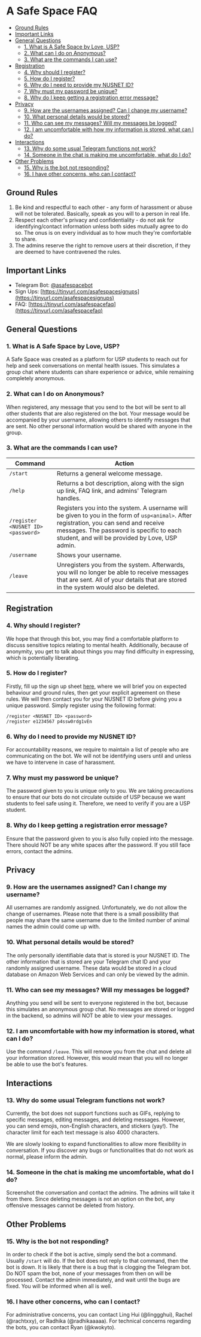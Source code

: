 # A Safe Space FAQ

* [Ground Rules](#ground-rules)
* [Important Links](#important-links)
* [General Questions](#general-questions)
  * [1. What is A Safe Space by Love, USP?](#1.-What-is-A-Safe-Space-by-Love,-USP?)
  * [2. What can I do on Anonymous?](2.-What-can-I-do-on-Anonymous?)
  * [3. What are the commands I can use?](3.-What-are-the-commands-I-can-use?)
* [Registration](#registration)
  * [4. Why should I register?](4.-Why-should-I-register?)
  * [5. How do I register?](5.-How-do-I-register?)
  * [6. Why do I need to provide my NUSNET ID?](6.-Why-do-I-need-to-provide-my-NUSNET-ID?)
  * [7. Why must my password be unique?](7.-Why-must-my-password-be-unique?)
  * [8. Why do I keep getting a registration error message?](8.-Why-do-I-keep-getting-a-registration-error-message?)
* [Privacy](#privacy)
  * [9. How are the usernames assigned? Can I change my username?](9.-How-are-the-usernames-assigned?-Can-I-change-my-username?)
  * [10. What personal details would be stored?](10.-What-personal-details-would-be-stored?)
  * [11. Who can see my messages? Will my messages be logged?](11.-Who-can-see-my-messages?-Will-my-messages-be-logged?)
  * [12. I am uncomfortable with how my information is stored, what can I do?](12.-I-am-uncomfortable-with-how-my-information-is-stored,-what-can-I-do?)
* [Interactions](#interactions)
  * [13. Why do some usual Telegram functions not work?](13.-Why-do-some-usual-Telegram-functions-not-work?)
  * [14. Someone in the chat is making me uncomfortable, what do I do?](14.-Someone-in-the-chat-is-making-me-uncomfortable,-what-do-I-do?)
* [Other Problems](#other-problems)
  * [15. Why is the bot not responding?](15.-Why-is-the-bot-not-responding?)
  * [16. I have other concerns, who can I contact?](16.-I-have-other-concerns,-who-can-I-contact?)

## Ground Rules

1. Be kind and respectful to each other - any form of harassment or abuse will not be tolerated. Basically, speak as you will to a person in real life.
2. Respect each other's privacy and confidentiality - do not ask for identifying/contact information unless both sides mutually agree to do so. The onus is on every individual as to how much they're comfortable to share.
3. The admins reserve the right to remove users at their discretion, if they are deemed to have contravened the rules.

## Important Links

* Telegram Bot: [@asafespacebot](https://telegram.me/asafespacebot)
* Sign Ups: [https://tinyurl.com/asafespacesignups](https://tinyurl.com/asafespacesignups)
* FAQ: [https://tinyurl.com/asafespacefaq](https://tinyurl.com/asafespacefaq)

## General Questions

### 1. What is A Safe Space by Love, USP?

A Safe Space was created as a platform for USP students to reach out for help and seek conversations on mental health issues. This simulates a group chat where students can share experience or advice, while remaining completely anonymous.

### 2. What can I do on Anonymous?

When registered, any message that you send to the bot will be sent to all other students that are also registered on the bot. Your message would be accompanied by your username, allowing others to identify messages that are sent. No other personal information would be shared with anyone in the group.

### 3. What are the commands I can use?

|Command|Action|
|-------|------|
|`/start`|Returns a general welcome message.|
|`/help`|Returns a bot description, along with the sign up link, FAQ link, and admins' Telegram handles.|
|`/register <NUSNET ID> <password>`|Registers you into the system. A username will be given to you in the form of `usp<animal>`. After registration, you can send and receive messages. The password is specific to each student, and will be provided by Love, USP admin.|
|`/username`|Shows your username.|
|`/leave`|Unregisters you from the system. Afterwards, you will no longer be able to receive messages that are sent. All of your details that are stored in the system would also be deleted.|

## Registration

### 4. Why should I register?

We hope that through this bot, you may find a comfortable platform to discuss sensitive topics relating to mental health. Additionally, because of anonymity, you get to talk about things you may find difficulty in expressing, which is potentially liberating.

### 5. How do I register?

Firstly, fill up the sign up sheet [here](https://tinyurl.com/asafespacesignups), where we will brief you on expected behaviour and ground rules, then get your explicit agreement on these rules. We will then contact you for your NUSNET ID before giving you a unique password. Simply register using the following format:

```lang-none
/register <NUSNET ID> <password>
/register e1234567 p4ssw0rdg1vEn
```

### 6. Why do I need to provide my NUSNET ID?

For accountability reasons, we require to maintain a list of people who are communicating on the bot. We will not be identifying users until and unless we have to intervene in case of harassment.

### 7. Why must my password be unique?

The password given to you is unique only to you. We are taking precautions to ensure that our bots do not circulate outside of USP because we want students to feel safe using it. Therefore, we need to verify if you are a USP student.

### 8. Why do I keep getting a registration error message?

Ensure that the password given to you is also fully copied into the message. There should NOT be any white spaces after the password. If you still face errors, contact the admins.

## Privacy

### 9. How are the usernames assigned? Can I change my username?

All usernames are randomly assigned. Unfortunately, we do not allow the change of usernames. Please note that there is a small possibility that people may share the same username due to the limited number of animal names the admin could come up with.

### 10. What personal details would be stored?

The only personally identifiable data that is stored is your NUSNET ID. The other information that is stored are your Telegram chat ID and your randomly assigned username. These data would be stored in a cloud database on Amazon Web Services and can only be viewed by the admin.

### 11. Who can see my messages? Will my messages be logged?

Anything you send will be sent to everyone registered in the bot, because this simulates an anonymous group chat. No messages are stored or logged in the backend, so admins will NOT be able to view your messages.

### 12. I am uncomfortable with how my information is stored, what can I do?

Use the command `/leave`. This will remove you from the chat and delete all your information stored. However, this would mean that you will no longer be able to use the bot's features.

## Interactions

### 13. Why do some usual Telegram functions not work?

Currently, the bot does not support functions such as GIFs, replying to specific messages, editing messages, and deleting messages. However, you can send emojis, non-English characters, and stickers (yay!). The character limit for each text message is also 4000 characters.

We are slowly looking to expand functionalities to allow more flexibility in conversation. If you discover any bugs or functionalities that do not work as normal, please inform the admin.

### 14. Someone in the chat is making me uncomfortable, what do I do?

Screenshot the conversation and contact the admins. The admins will take it from there. Since deleting messages is not an option on the bot, any offensive messages cannot be deleted from history.

## Other Problems

### 15. Why is the bot not responding?

In order to check if the bot is active, simply send the bot a command. Usually `/start` will do. If the bot does not reply to that command, then the bot is down. It is likely that there is a bug that is clogging the Telegram bot. Do NOT spam the bot, none of your messages from then on will be processed. Contact the admin immediately, and wait until the bugs are fixed. You will be informed when all is well.

### 16. I have other concerns, who can I contact?

For administrative concerns, you can contact Ling Hui (@linggghui), Rachel (@rachtxxy), or Radhika (@radhikaaaaa). For technical concerns regarding the bots, you can contact Ryan (@kwokyto).

